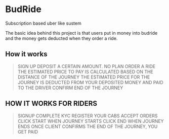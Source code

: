 # BudRide
Subscription based uber like sustem

The basic idea behind this project is that users put in money into budride and the money gets deducted when they order a ride.


##  How it works
> SIGN UP
> DEPOSIT A CERTAIN AMOUNT. NO PLAN
> ORDER A RIDE
> THE ESTIMATED PRICE TO PAY IS CALCULATED BASED ON THE DISTANCE OF THE JOURNEY
> THE ESTIMATED PRICE FOR THE JOURNEY IS DEDUCTED FROM YOUR DEPOSITED MONEY AND PAID TO THE DRIVER
> CONFIRM END OF THE JOURNEY

## HOW IT WORKS FOR RIDERS
> SIGNUP
> COMPLETE KYC
> REGISTER YOUR CABS
> ACCEPT ORDERS
> CLICK START WHEN JOURNEY STARTS
> CLICK END WHEN JOURNEY ENDS
> ONCE CLIENT CONFIRMS THE END OF THE JOURNEY, YOU GET PAID
